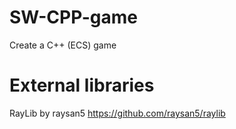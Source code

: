 # SW-CPP-game
Create a C++ (ECS) game



# External libraries
RayLib by raysan5
https://github.com/raysan5/raylib

